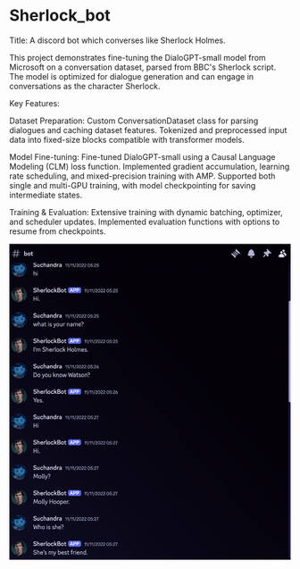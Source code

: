 # Sherlock_bot
Title: A discord bot which converses like Sherlock Holmes.

This project demonstrates fine-tuning the DialoGPT-small model from Microsoft on a conversation dataset, parsed from BBC's Sherlock script. The model is optimized for dialogue generation and can engage in conversations as the character Sherlock.

Key Features:

Dataset Preparation: Custom ConversationDataset class for parsing dialogues and caching dataset features.
Tokenized and preprocessed input data into fixed-size blocks compatible with transformer models.

Model Fine-tuning: Fine-tuned DialoGPT-small using a Causal Language Modeling (CLM) loss function.
Implemented gradient accumulation, learning rate scheduling, and mixed-precision training with AMP.
Supported both single and multi-GPU training, with model checkpointing for saving intermediate states.

Training & Evaluation: Extensive training with dynamic batching, optimizer, and scheduler updates.
Implemented evaluation functions with options to resume from checkpoints.

![Project Diagram](./sherlock_bot.png)
